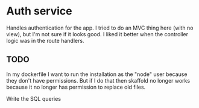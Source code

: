 # Auth service 

Handles authentication for the app. I tried to do an MVC thing here (with no view), but I'm not sure if it looks good. I liked it better when the controller logic was in the route handlers. 

## TODO

In my dockerfile I want to run the installation as the "node" user because they don't have permissions. But if I do that then skaffold no longer works because it no longer has permission to replace old files.

Write the SQL queries